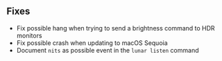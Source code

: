 ## Fixes

- Fix possible hang when trying to send a brightness command to HDR monitors
- Fix possible crash when updating to macOS Sequoia
- Document `nits` as possible event in the `lunar listen` command
